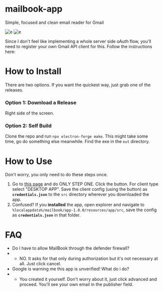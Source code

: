 # mailbook-app
Simple, focused and clean email reader for Gmail

![e](https://i.imgur.com/4mvxIh9.png)
![e](https://i.imgur.com/JI9WjJA.png)

Since I don't feel like implementing a whole server side oAuth flow, you'll need to register your own Gmail API client for this. Follow the instructions here:

# How to Install

There are two options. If you want the quickest way, just grab one of the releases. 

### Option 1: Download a Release

Right side of the screen. 

### Option 2: Self Build

Clone the repo and run ```npx electron-forge make```. This might take some time, go do something else meanwhile. Find the exe in the ```out``` directory. 

# How to Use

Don't worry, you only need to do these steps once.

1. Go to [this page](https://developers.google.com/gmail/api/quickstart/nodejs#step_1_turn_on_the "Google Tutorial") and do ONLY STEP ONE. Click the button. For client type select "DESKTOP APP". Save the client config (using the button) as __```credentials.json```__ to the ```src``` directory wherever you downloaded the app. 
2. Confused? If you __installed__ the app, open explorer and navigate to ```%localappdata%/mailbook/app-1.0.0/resources/app/src```, save the config as __```credentials.json```__ in that folder.

# FAQ

* Do I have to allow MailBook through the defender firewall? 
* * NO. It asks for that only during authorization but it's not necessary at all. Just click cancel.
* Google is warning me this app is unverified! What do i do? 
* * You created it yourself. Don't worry about it, just click advanced and proceed. You'll see your own email in the publisher field.
